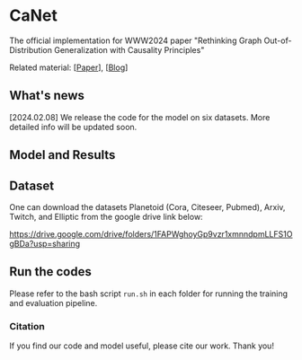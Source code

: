 # CaNet
The official implementation for WWW2024 paper "Rethinking Graph Out-of-Distribution Generalization with Causality Principles"

Related material: [[Paper]()], [[Blog]()]

## What's news

[2024.02.08] We release the code for the model on six datasets. More detailed info will be updated soon.

## Model and Results

## Dataset

One can download the datasets Planetoid (Cora, Citeseer, Pubmed), Arxiv, Twitch, and Elliptic from the google drive link below:

https://drive.google.com/drive/folders/1FAPWghoyGp9vzr1xmnndpmLLFS1OgBDa?usp=sharing

## Run the codes

Please refer to the bash script `run.sh` in each folder for running the training and evaluation pipeline.

### Citation

If you find our code and model useful, please cite our work. Thank you!
